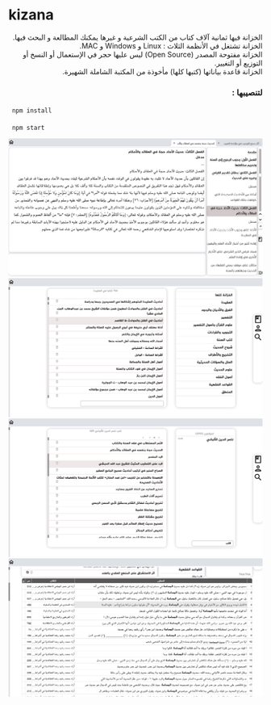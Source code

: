 # kizana

<p dir="rtl">
الخزانة فيها ثمانية آلاف كتاب من الكتب الشرعية و غيرها يمكنك المطالعة و البحث فيها. <br>
الخزانة تشتغل في الأنظمة الثلاث : Linux و Windows و MAC.<br>
الخزانة مفتوحة المصدر (Open Source) ليس عليها حجر في الإستعمال أو النسخ أو التوزيع أو التغيير.<br>
الخزانة قاعدة بياناتها (كتبها كلها) مأخوذة من المكتبة الشاملة الشهيرة.<br>
</p>

<h3 dir="rtl" >لتنصيبها :</h3>

<code> npm install </code><br><br>
<code> npm start </code>



<img  src="kizana_screenshots/01.png" alt="محتوى كتاب"><br>
 <img src="kizana_screenshots/02.png" alt="التصانيف"><br>
 <img src="kizana_screenshots/03.png" alt="المؤلفون"><br>
 <img src="kizana_screenshots/04.png" alt="البحث"><br>